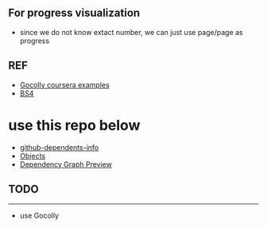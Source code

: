 ## For progress visualization
- since we do not know extact number, we can just use page/page as progress

## REF
- [Gocolly coursera examples](https://go-colly.org/docs/examples/coursera_courses/)
- [BS4](https://stackoverflow.com/questions/58734176/how-to-use-github-api-to-get-a-repositorys-dependents-information-in-github/58772379#58772379)
# use this repo below
- [github-dependents-info](https://github.com/nvuillam/github-dependents-info)
- [Objects](https://docs.github.com/en/graphql/reference/objects#repository)
- [Dependency Graph Preview](https://docs.github.com/en/graphql/overview/schema-previews#access-to-a-repositories-dependency-graph-preview)


## TODO
-----------
- use Gocolly
